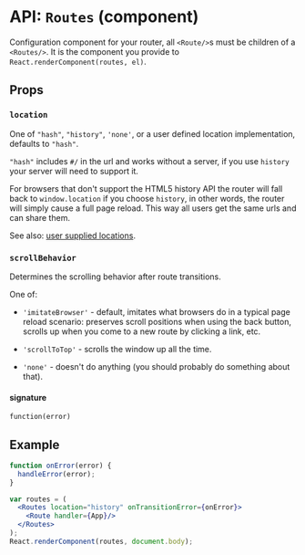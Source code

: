 API: `Routes` (component)
=========================

Configuration component for your router, all `<Route/>`s must be
children of a `<Routes/>`. It is the component you provide to
`React.renderComponent(routes, el)`.

Props
-----

### `location`

One of `"hash"`, `"history"`, `'none'`, or a user defined location
implementation, defaults to `"hash"`.

`"hash"` includes `#/` in the url and works without a server, if you use
`history` your server will need to support it.

For browsers that don't support the HTML5 history API the router will
fall back to `window.location` if you choose `history`, in other words,
the router will simply cause a full page reload. This way all users get
the same urls and can share them.

See also: [user supplied locations][Location].

### `scrollBehavior`

Determines the scrolling behavior after route transitions.

One of:

- `'imitateBrowser'` - default, imitates what browsers do in a typical
  page reload scenario: preserves scroll positions when using the back
  button, scrolls up when you come to a new route by clicking a link,
  etc.

- `'scrollToTop'` - scrolls the window up all the time.

- `'none'` - doesn't do anything (you should probably do something about
  that).

#### signature

`function(error)`

Example
-------

```jsx
function onError(error) {
  handleError(error);
}

var routes = (
  <Routes location="history" onTransitionError={onError}>
    <Route handler={App}/>
  </Routes>
);
React.renderComponent(routes, document.body);
```

  [Location]:../misc/Location.md

